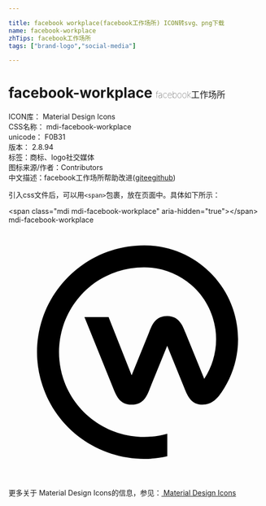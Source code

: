 ```yaml
---

title: facebook workplace(facebook工作场所) ICON转svg、png下载
name: facebook-workplace
zhTips: facebook工作场所
tags: ["brand-logo","social-media"]

---
```


# facebook-workplace  <small style="font-size: 60%;font-weight: 100">facebook工作场所</small>


<div class="detail-page">
<p>
<span>
ICON库：
<span class="badge-secondary badge">Material Design Icons</span> 
</span>
<br/>
<span>
CSS名称：
<span class="badge-secondary badge">mdi-facebook-workplace</span> 
</span>
<br/>
<span>
unicode：
<span class="badge-secondary badge">F0B31</span> 
<copy-btn content='F0B31' btn-title=""></copy-btn>
<copy-btn :content='String.fromCodePoint(parseInt("F0B31", 16))' btn-title="复制U"></copy-btn>
</span>
<br/>
<span>
版本：
<span class="badge-secondary badge">2.8.94</span> 
</span><br/><span>标签：<span class="badge-light badge"><router-link to="/tags/brand-logo.html">商标、logo</router-link></span><span class="badge-light badge"><router-link to="/tags/social-media.html">社交媒体</router-link></span></span>
<br/>
<span>图标来源/作者：<span class="badge-light badge">Contributors</span></span> 
<br/>
<span class="zh-detail">中文描述：<span class="badge-primary badge">facebook工作场所</span><span class="help-link"><span>帮助改进</span>(<a href="https://gitee.com/liuwave/icon-helper/edit/master/json/material/facebook-workplace.json" target="_blank" rel="noopener noreferrer">gitee</a><a href="https://github.com/liuwave/icon-helper/edit/master/json/material/facebook-workplace.json" target="_blank" rel="noopener noreferrer">github</a></span>)</span><br/>
</p>
</div>
<div class="alert alert-dark">
  <i class="mdi mdi-facebook-workplace mdi-48px"></i>
  <i class="mdi mdi-facebook-workplace mdi-36px"></i>
  <i class="mdi mdi-facebook-workplace mdi-24px"></i>
  <i class="mdi mdi-facebook-workplace mdi-18px"></i>
</div>
<div>
  <p>引入css文件后，可以用<code>&lt;span&gt;</code>包裹，放在页面中。具体如下所示：    
  </p>
  <div class="alert alert-primary" style="font-size: 14px">
    &lt;span class="mdi mdi-facebook-workplace" aria-hidden="true"&gt;&lt;/span&gt;
    <copy-btn content='<span class="mdi mdi-facebook-workplace" aria-hidden="true"></span>'></copy-btn>
  </div>
  <div class="alert alert-secondary">
    <i class="mdi mdi-facebook-workplace"
    style="font-size: 24px"
    aria-hidden="true"></i> mdi-facebook-workplace
    <copy-btn content="mdi-facebook-workplace" btn-title="复制图标名称"></copy-btn>
  </div>
</div>
<div id="svg" class="svg-wrap">
<svg xmlns="http://www.w3.org/2000/svg" viewBox="0 0 24 24"><path d="M19.69,16.12C19.42,16.43 18.95,16.92 18.19,16.92C17.13,16.92 16.78,16.15 16.46,15.34L14.86,11.41L13.26,15.34C13,16 12.7,16.92 11.53,16.92C10.36,16.92 10.07,16 9.79,15.34L7.11,8.72H9.37L11.53,14.17L13.14,10.2C13.39,9.57 13.69,8.62 14.86,8.62C16,8.62 16.32,9.57 16.58,10.2L18.33,14.5C19.22,13.14 19.6,11.5 19.38,9.89C19.16,8.28 18.37,6.8 17.14,5.73C15.92,4.66 14.34,4.06 12.72,4.06C11.03,4.05 9.39,4.58 8,5.56C6.66,6.55 5.64,7.94 5.12,9.54C4.6,11.14 4.6,12.87 5.12,14.47C5.64,16.07 6.66,17.46 8.03,18.44C9.4,19.43 11.04,19.95 12.72,19.94C13.45,19.94 14.17,19.84 14.87,19.64V21.75C14.16,21.91 13.44,22 12.72,22C10.61,22 8.54,21.34 6.82,20.1C5.1,18.86 3.82,17.11 3.17,15.1C2.5,13.09 2.5,10.92 3.16,8.9C3.82,6.89 5.1,5.14 6.82,3.9C8.53,2.66 10.6,2 12.72,2C17.56,2 21.5,5.94 21.5,10.79C21.5,12.71 20.86,14.59 19.69,16.12V16.12Z" /></svg>
</div>
<detail full-name='mdi-facebook-workplace'></detail>
    
<div><p>更多关于 Material Design Icons的信息，参见：<a target="_blank" href="https://iconhelper.cn/material.html"> Material Design Icons</a>
</p></div>
